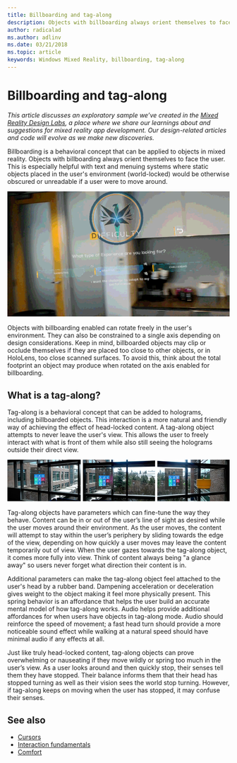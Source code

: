 ```yaml
---
title: Billboarding and tag-along
description: Objects with billboarding always orient themselves to face the user. 
author: radicalad
ms.author: adlinv
ms.date: 03/21/2018
ms.topic: article
keywords: Windows Mixed Reality, billboarding, tag-along
---
```




# Billboarding and tag-along

*This article discusses an exploratory sample we’ve created in the [Mixed Reality Design Labs](https://github.com/Microsoft/MRDesignLabs_Unity), a place where we share our learnings about and suggestions for mixed reality app development. Our design-related articles and code will evolve as we make new discoveries.*

Billboarding is a behavioral concept that can be applied to objects in mixed reality. Objects with billboarding always orient themselves to face the user. This is especially helpful with text and menuing systems where static objects placed in the user's environment (world-locked) would be otherwise obscured or unreadable if a user were to move around.

![HoloLens perspective of a menu system that always faces the user](images/billboarding-fragments.gif)

Objects with billboarding enabled can rotate freely in the user's environment. They can also be constrained to a single axis depending on design considerations. Keep in mind, billboarded objects may clip or occlude themselves if they are placed too close to other objects, or in HoloLens, too close scanned surfaces. To avoid this, think about the total footprint an object may produce when rotated on the axis enabled for billboarding.

## What is a tag-along?

Tag-along is a behavioral concept that can be added to holograms, including billboarded objects. This interaction is a more natural and friendly way of achieving the effect of head-locked content. A tag-along object attempts to never leave the user's view. This allows the user to freely interact with what is front of them while also still seeing the holograms outside their direct view.

![The HoloLens pins panel is a great example of how tag-along behaves](images/tagalong-1000px.jpg)

Tag-along objects have parameters which can fine-tune the way they behave. Content can be in or out of the user’s line of sight as desired while the user moves around their environment. As the user moves, the content will attempt to stay within the user’s periphery by sliding towards the edge of the view, depending on how quickly a user moves may leave the content temporarily out of view. When the user gazes towards the tag-along object, it comes more fully into view. Think of content always being "a glance away" so users never forget what direction their content is in.

Additional parameters can make the tag-along object feel attached to the user's head by a rubber band. Dampening acceleration or deceleration gives weight to the object making it feel more physically present. This spring behavior is an affordance that helps the user build an accurate mental model of how tag-along works. Audio helps provide additional affordances for when users have objects in tag-along mode. Audio should reinforce the speed of movement; a fast head turn should provide a more noticeable sound effect while walking at a natural speed should have minimal audio if any effects at all.

Just like truly head-locked content, tag-along objects can prove overwhelming or nauseating if they move wildly or spring too much in the user’s view. As a user looks around and then quickly stop, their senses tell them they have stopped. Their balance informs them that their head has stopped turning as well as their vision sees the world stop turning. However, if tag-along keeps on moving when the user has stopped, it may confuse their senses.

## See also
* [Cursors](cursors.md)
* [Interaction fundamentals](interaction-fundamentals.md)
* [Comfort](comfort.md)
